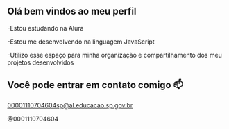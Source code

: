 ## Olá bem vindos ao meu perfil 

-Estou estudando na Alura

-Estou me desenvolvendo na linguagem JavaScript

-Utilizo esse espaço para minha organização e compartilhamento dos meu projetos desenvolvidos

## Você pode entrar em contato comigo 📫

00001110704604sp@al.educacao.sp.gov.br

@0001110704604
